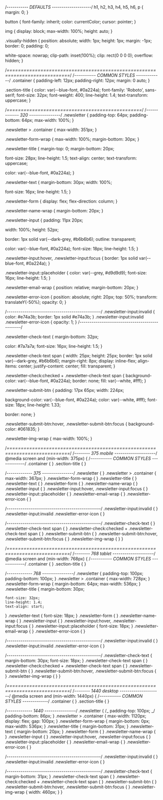 /_----------- DEFAULTS --------------------_/
h1,
h2,
h3,
h4,
h5,
h6,
p {
margin: 0;
}

button {
font-family: inherit;
color: currentColor;
cursor: pointer;
}

img {
display: block;
max-width: 100%;
height: auto;
}

.visually-hidden {
position: absolute;
width: 1px;
height: 1px;
margin: -1px;
border: 0;
padding: 0;

white-space: nowrap;
clip-path: inset(100%);
clip: rect(0 0 0 0);
overflow: hidden;
}

/_============================================================================_/
/_----------- COMMON STYLES -------------_/
.container {
padding-left: 12px;
padding-right: 12px;
margin: 0 auto;
}

.section-title {
color: var(--blue-font, #0a224a);
font-family: 'Roboto', sans-serif;
font-size: 32px;
font-weight: 400;
line-height: 1.4;
text-transform: uppercase;
}

/_================================================_/
/_------------- 320 ----------------_/
.newsletter {
padding-top: 64px;
padding-bottom: 64px;
max-width: 100%;
}

.newsletter > .container {
max-width: 351px;
}

.newsletter-form-wrap {
max-width: 100%;
margin-bottom: 30px;
}

.newsletter-title {
margin-top: 0;
margin-bottom: 20px;

font-size: 28px;
line-height: 1.5;
text-align: center;
text-transform: uppercase;

color: var(--blue-font, #0a224a);
}

.newsletter-text {
margin-bottom: 30px;
width: 100%;

font-size: 16px;
line-height: 1.5;
}

.newsletter-form {
display: flex;
flex-direction: column;
}

.newsletter-name-wrap {
margin-bottom: 20px;
}

.newsletter-input {
padding: 11px 20px;

width: 100%;
height: 52px;

border: 1px solid var(--dark-grey, #b6b6b6);
outline: transparent;

color: var(--blue-font, #0a224a);
font-size: 18px;
line-height: 1.5;
}

.newsletter-input:hover,
.newsletter-input:focus {
border: 1px solid var(--blue-font, #0a224a);
}

.newsletter-input::placeholder {
color: var(--grey, #d9d9d9);
font-size: 16px;
line-height: 1.5;
}

.newsletter-email-wrap {
position: relative;
margin-bottom: 20px;
}

.newsletter-error-icon {
position: absolute;
right: 20px;
top: 50%;
transform: translateY(-50%);
opacity: 0;
}

/_------------------------------------------------_/
.newsletter-input:invalid {
color: #e74a3b;
border: 1px solid #e74a3b;
}
.newsletter-input:invalid .newsletter-error-icon {
opacity: 1;
}
/_------------------------------------------------_/

.newsletter-check-text {
margin-bottom: 32px;

color: #7a7a7a;
font-size: 16px;
line-height: 1.5;
}

.newsletter-check-text span {
width: 25px;
height: 25px;
border: 1px solid var(--dark-grey, #b6b6b6);
margin-right: 8px;
display: inline-flex;
align-items: center;
justify-content: center;
fill: transparent;
}

.newsletter-check:checked + .newsletter-check-text span {
background-color: var(--blue-font, #0a224a);
border: none;
fill: var(--white, #fff);
}

.newsletter-submit-btn {
padding: 17px 65px;
width: 224px;

background-color: var(--blue-font, #0a224a);
color: var(--white, #fff);
font-size: 18px;
line-height: 1.33;

border: none;
}

.newsletter-submit-btn:hover,
.newsletter-submit-btn:focus {
background-color: #061835;
}

.newsletter-img-wrap {
max-width: 100%;
}

/_============================================================================_/
/_-------- 375 mobile ---------------------_/
@media screen and (min-width: 375px) {
/_----------- COMMON STYLES -------------_/
.container {
}
.section-title {
}

/_------------- 375 ----------------_/
.newsletter {
}
.newsletter > .container {
max-width: 367px;
}
.newsletter-form-wrap {
}
.newsletter-title {
}
.newsletter-text {
}
.newsletter-form {
}
.newsletter-name-wrap {
}
.newsletter-input {
}
.newsletter-input:hover,
.newsletter-input:focus {
}
.newsletter-input::placeholder {
}
.newsletter-email-wrap {
}
.newsletter-error-icon {
}

/_------------------------------------------------_/
.newsletter-input:invalid {
}
.newsletter-input:invalid .newsletter-error-icon {
}

/_------------------------------------------------_/
.newsletter-check-text {
}
.newsletter-check-text span {
}
.newsletter-check:checked + .newsletter-check-text span {
}
.newsletter-submit-btn {
}
.newsletter-submit-btn:hover,
.newsletter-submit-btn:focus {
}
.newsletter-img-wrap {
}
}

/_============================================================================_/
/_-------- 768 tablet ---------------------_/
@media screen and (min-width: 768px) {
/_----------- COMMON STYLES -------------_/
.container {
}
.section-title {
}

/_------------- 768 ----------------_/
.newsletter {
padding-top: 100px;
padding-bottom: 100px;
}
.newsletter > .container {
max-width: 728px;
}
.newsletter-form-wrap {
margin-bottom: 64px;
max-width: 536px;
}
.newsletter-title {
margin-bottom: 30px;

    font-size: 32px;
    line-height: 1.4;
    text-align: start;

}
.newsletter-text {
font-size: 18px;
}
.newsletter-form {
}
.newsletter-name-wrap {
}
.newsletter-input {
}
.newsletter-input:hover,
.newsletter-input:focus {
}
.newsletter-input::placeholder {
font-size: 18px;
}
.newsletter-email-wrap {
}
.newsletter-error-icon {
}

/_------------------------------------------------_/
.newsletter-input:invalid {
}
.newsletter-input:invalid .newsletter-error-icon {
}

/_------------------------------------------------_/
.newsletter-check-text {
margin-bottom: 30px;
font-size: 18px;
}
.newsletter-check-text span {
}
.newsletter-check:checked + .newsletter-check-text span {
}
.newsletter-submit-btn {
}
.newsletter-submit-btn:hover,
.newsletter-submit-btn:focus {
}
.newsletter-img-wrap {
}
}

/_============================================================================_/
/_-------- 1440 desktop ---------------------_/
@media screen and (min-width: 1440px) {
/_----------- COMMON STYLES -------------_/
.container {
}
.section-title {
}

/_------------- 1440 ----------------_/
.newsletter {
/_ padding-top: 100px; _/
padding-bottom: 86px;
}
.newsletter > .container {
max-width: 1120px;
display: flex;
gap: 100px;
}
.newsletter-form-wrap {
margin-bottom: 0px;
max-width: 536px;
}
.newsletter-title {
margin-bottom: 31px;
}
.newsletter-text {
margin-bottom: 20px;
}
.newsletter-form {
}
.newsletter-name-wrap {
}
.newsletter-input {
}
.newsletter-input:hover,
.newsletter-input:focus {
}
.newsletter-input::placeholder {
}
.newsletter-email-wrap {
}
.newsletter-error-icon {
}

/_------------------------------------------------_/
.newsletter-input:invalid {
}
.newsletter-input:invalid .newsletter-error-icon {
}

/_------------------------------------------------_/
.newsletter-check-text {
margin-bottom: 31px;
}
.newsletter-check-text span {
}
.newsletter-check:checked + .newsletter-check-text span {
}
.newsletter-submit-btn {
}
.newsletter-submit-btn:hover,
.newsletter-submit-btn:focus {
}
.newsletter-img-wrap {
width: 460px;
}
}
